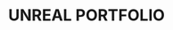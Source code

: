 ---
layout: list
title: UNREAL PORTFOLIO
slug: unrealportfolio
description: >
  Unreal Portfolio
---